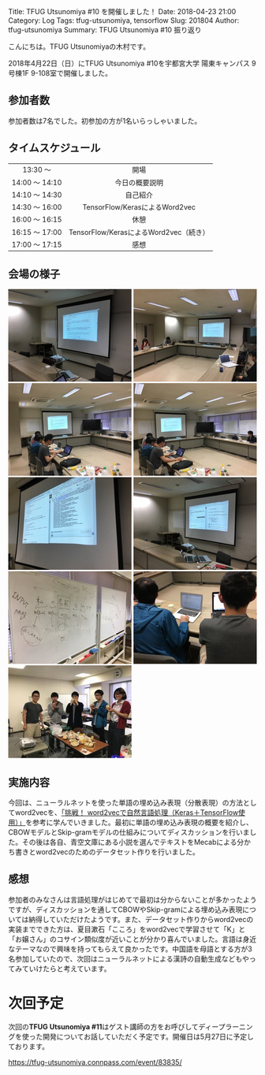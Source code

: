 Title: TFUG Utsunomiya #10 を開催しました！
Date: 2018-04-23 21:00
Category: Log
Tags: tfug-utsunomiya, tensorflow
Slug: 201804
Author: tfug-utsunomiya
Summary: TFUG Utsunomiya #10 振り返り

こんにちは。TFUG Utsunomiyaの木村です。

2018年4月22日（日）にTFUG Utsunomiya #10を宇都宮大学 陽東キャンパス 9号棟1F 9-108室で開催しました。

## 参加者数

参加者数は7名でした。初参加の方が1名いらっしゃいました。

## タイムスケジュール

|||
|:-:|:-:|
|13:30 〜 |開場|
|14:00 〜 14:10|今日の概要説明|
|14:10 〜 14:30|自己紹介|
|14:30 〜 16:00|TensorFlow/KerasによるWord2vec|
|16:00 〜 16:15|休憩|
|16:15 〜 17:00|TensorFlow/KerasによるWord2vec（続き）|
|17:00 〜 17:15|感想|

## 会場の様子

![2018-04-22-01.jpg](/images/2018-04-22-00.jpg) ![2018-04-22-02.jpg](/images/2018-04-22-01.jpg)
![2018-04-22-03.jpg](/images/2018-04-22-02.jpg) ![2018-04-22-04.jpg](/images/2018-04-22-03.jpg)
![2018-04-22-05.jpg](/images/2018-04-22-04.jpg) ![2018-04-22-06.jpg](/images/2018-04-22-05.jpg)
![2018-04-22-07.jpg](/images/2018-04-22-06.jpg) ![2018-04-22-08.jpg](/images/2018-04-22-07.jpg) ![2018-04-22-09.jpg](/images/2018-04-22-08.jpg)

## 実施内容

今回は、ニューラルネットを使った単語の埋め込み表現（分散表現）の方法としてword2vecを、[「挑戦！ word2vecで自然言語処理（Keras＋TensorFlow使用）」](https://www.buildinsider.net/small/deeplearningnext/word2vec)を参考に学んでいきました。最初に単語の埋め込み表現の概要を紹介し、CBOWモデルとSkip-gramモデルの仕組みについてディスカッションを行いました。その後は各自、青空文庫にある小説を選んでテキストをMecabによる分かち書きとword2vecのためのデータセット作りを行いました。

## 感想

参加者のみなさんは言語処理がはじめてで最初は分からないことが多かったようですが、ディスカッションを通してCBOWやSkip-gramによる埋め込み表現については納得していただけたようです。また、データセット作りからword2vecの実装までできた方は、夏目漱石「こころ」をword2vecで学習させて「K」と「お嬢さん」のコサイン類似度が近いことが分かり喜んでいました。言語は身近なテーマなので興味を持ってもらえて良かったです。中国語を母語とする方が3名参加していたので、次回はニューラルネットによる漢詩の自動生成などもやってみていけたらと考えています。

# 次回予定

次回の**TFUG Utsunomiya #11**はゲスト講師の方をお呼びしてディープラーニングを使った開発についてお話していただく予定です。開催日は5月27日に予定しております。

[https://tfug-utsunomiya.connpass.com/event/83835/
](https://tfug-utsunomiya.connpass.com/event/83835/
)
